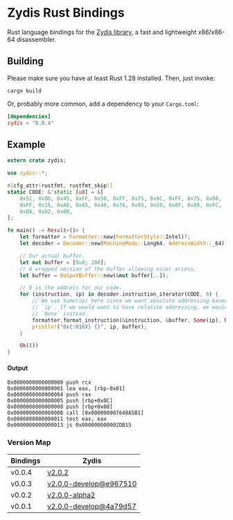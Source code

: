 Zydis Rust Bindings
===================

Rust language bindings for the [Zydis library](https://github.com/zyantific/zydis), a fast and lightweight x86/x86-64 disassembler.

## Building
Please make sure you have at least Rust 1.28 installed. Then, just invoke:

```
cargo build
```

Or, probably more common, add a dependency to your `Cargo.toml`:

```toml
[dependencies]
zydis = "0.0.4"
```

## Example
```rust
extern crate zydis;

use zydis::*;

#[cfg_attr(rustfmt, rustfmt_skip)]
static CODE: &'static [u8] = &[
    0x51, 0x8D, 0x45, 0xFF, 0x50, 0xFF, 0x75, 0x0C, 0xFF, 0x75, 0x08,
    0xFF, 0x15, 0xA0, 0xA5, 0x48, 0x76, 0x85, 0xC0, 0x0F, 0x88, 0xFC,
    0xDA, 0x02, 0x00,
];

fn main() -> Result<()> {
    let formatter = Formatter::new(FormatterStyle::Intel)?;
    let decoder = Decoder::new(MachineMode::Long64, AddressWidth::_64)?;

    // Our actual buffer.
    let mut buffer = [0u8; 200];
    // A wrapped version of the buffer allowing nicer access.
    let buffer = OutputBuffer::new(&mut buffer[..]);

    // 0 is the address for our code.
    for (instruction, ip) in decoder.instruction_iterator(CODE, 0) {
        // We use Some(ip) here since we want absolute addressing based on the given
        // `ip`. If we would want to have relative addressing, we would use
        // `None` instead.
        formatter.format_instruction(&instruction, &buffer, Some(ip), None)?;
        println!("0x{:016X} {}", ip, buffer);
    }

    Ok(())
}
```

#### Output
```
0x0000000000000000 push rcx
0x0000000000000001 lea eax, [rbp-0x01]
0x0000000000000004 push rax
0x0000000000000005 push [rbp+0x0C]
0x0000000000000008 push [rbp+0x08]
0x000000000000000B call [0x000000007648A5B1]
0x0000000000000011 test eax, eax
0x0000000000000013 js 0x000000000002DB15
```


### Version Map


| Bindings | Zydis    |
| -------- | -------- |
| v0.0.4   | [v2.0.2](https://github.com/zyantific/zydis/tree/v2.0.2) |
| v0.0.3   | [v2.0.0-develop@e967510](https://github.com/zyantific/zydis/tree/e967510fb251cf39a3556942b58218a9dcac5554) |
| v0.0.2   | [v2.0.0-alpha2](https://github.com/zyantific/zydis/tree/v2.0.0-alpha2) |
| v0.0.1   | [v2.0.0-develop@4a79d57](https://github.com/zyantific/zydis/tree/4a79d5762ea7f15a5961733cc6d3a7704d3d5206) |

